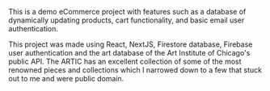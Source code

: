 This is a demo eCommerce project with features such as a database of dynamically updating products, cart functionality, and basic email user authentication.

This project was made using React, NextJS, Firestore database, Firebase user authentication and the art database of the Art Institute of Chicago's public API. The ARTIC has an excellent collection of some of the most renowned pieces and collections which I narrowed down to a few that stuck out to me and were public domain.